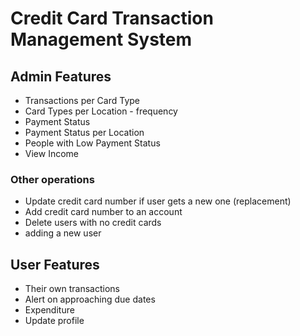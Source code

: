 # Credit Card Transaction Management System

## Admin Features

- Transactions per Card Type
- Card Types per Location - frequency
- Payment Status
- Payment Status per Location
- People with Low Payment Status
- View Income
  
### Other operations
- Update credit card number if user gets a new one (replacement)
- Add credit card number to an account
- Delete users with no credit cards
- adding a new user

## User Features

- Their own transactions
- Alert on approaching due dates
- Expenditure
- Update profile

